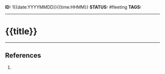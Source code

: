 **ID:** 1{{date:YYYYMMDD}}{{time:HHMM}}
**STATUS:** #fleeting
**TAGS:**

---

# {{title}}


---
## References
1. 